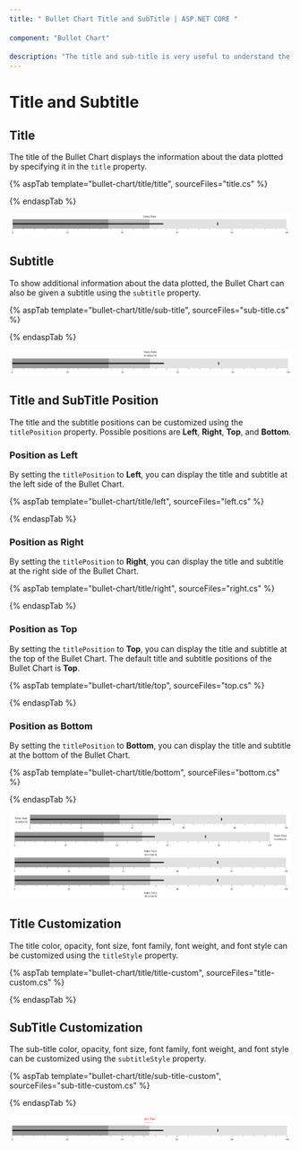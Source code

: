 ```yaml
---
title: " Bullet Chart Title and SubTitle | ASP.NET CORE "

component: "Bullet Chart"

description: "The title and sub-title is very useful to understand the bullet chart in efficient way. It describes what kind of data which represtend by the bullet-chart. "
---
```


# Title and Subtitle

## Title

The title of the Bullet Chart displays the information about the data plotted by specifying it in the `title` property.

{% aspTab template="bullet-chart/title/title", sourceFiles="title.cs" %}

{% endaspTab %}

![Bullet Chart with Title](images/blazor-bullet-chart-with-title.png)

## Subtitle

To show additional information about the data plotted, the Bullet Chart can also be given a subtitle using the `subtitle` property.

{% aspTab template="bullet-chart/title/sub-title", sourceFiles="sub-title.cs" %}

{% endaspTab %}

![Bullet Chart with Subtitle](images/blazor-bullet-chart-subtitle.png)

## Title and SubTitle Position

The title and the subtitle positions can be customized using the `titlePosition` property. Possible positions are **Left**, **Right**, **Top**, and **Bottom**.

### Position as Left

By setting the `titlePosition` to **Left**, you can display the title and subtitle at the left side of the Bullet Chart.

{% aspTab template="bullet-chart/title/left", sourceFiles="left.cs" %}

{% endaspTab %}

### Position as Right

By setting the `titlePosition` to **Right**, you can display the title and subtitle at the right side of the Bullet Chart.

{% aspTab template="bullet-chart/title/right", sourceFiles="right.cs" %}

{% endaspTab %}

### Position as Top

By setting the `titlePosition` to **Top**, you can display the title and subtitle at the top of the Bullet Chart. The default title and subtitle positions of the Bullet Chart is **Top**.

{% aspTab template="bullet-chart/title/top", sourceFiles="top.cs" %}

{% endaspTab %}

### Position as Bottom

By setting the `titlePosition` to **Bottom**, you can display the title and subtitle at the bottom of the Bullet Chart.

{% aspTab template="bullet-chart/title/bottom", sourceFiles="bottom.cs" %}

{% endaspTab %}

![Title and Subtitle Position in Bullet Chart](images/blazor-bullet-chart-title-positions.png)

## Title Customization

The title color, opacity, font size, font family, font weight, and font style can be customized using the `titleStyle` property.

{% aspTab template="bullet-chart/title/title-custom", sourceFiles="title-custom.cs" %}

{% endaspTab %}

## SubTitle Customization

The sub-title color, opacity, font size, font family, font weight, and font style can be customized using the `subtitleStyle` property.

{% aspTab template="bullet-chart/title/sub-title-custom", sourceFiles="sub-title-custom.cs" %}

{% endaspTab %}

![Customizing Title and Subtitle in Bullet Chart](images/blazor-bullet-chart-title-customization.png)